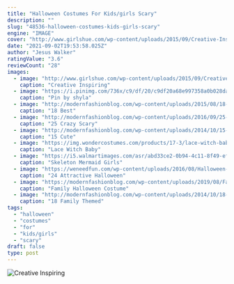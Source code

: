 ```yaml
---
title: "Halloween Costumes For Kids/girls Scary"
description: ""
slug: "48536-halloween-costumes-kids-girls-scary"
engine: "IMAGE"
cover: "http://www.girlshue.com/wp-content/uploads/2015/09/Creative-Inspiring-Cat-Halloween-Costume-Ideas-For-Girls-2015-3.jpg"
date: "2021-09-02T19:53:58.025Z"
author: "Jesus Walker"
ratingValue: "3.6"
reviewCount: "28"
images:
  - image: "http://www.girlshue.com/wp-content/uploads/2015/09/Creative-Inspiring-Cat-Halloween-Costume-Ideas-For-Girls-2015-3.jpg"
    caption: "Creative Inspiring"
  - image: "https://i.pinimg.com/736x/c9/df/20/c9df20a68e997358a0b028da489eb1c2--halloween--halloween-crafts.jpg"
    caption: "Pin by shyla"
  - image: "http://modernfashionblog.com/wp-content/uploads/2015/08/18-Best-Funny-Halloween-Costumes-For-Kids-2015-16.jpg"
    caption: "18 Best"
  - image: "http://modernfashionblog.com/wp-content/uploads/2016/09/25-Crazy-Scary-Cool-Halloween-Hairstyle-Ideas-For-Kids-Girls-2016-13.gif"
    caption: "25 Crazy Scary"
  - image: "http://modernfashionblog.com/wp-content/uploads/2014/10/15-Cute-Funny-Couples-Halloween-Costumes-Outfit-Ideas-2014-7.jpg"
    caption: "15 Cute"
  - image: "https://img.wondercostumes.com/products/17-3/lace-witch-baby-costume.jpg"
    caption: "Lace Witch Baby"
  - image: "https://i5.walmartimages.com/asr/abd33ce2-0b94-4c11-8f49-efb68b8c9d9c_1.8ac7df0a26797326635b9034c256b7c1.jpeg"
    caption: "Skeleton Mermaid Girls"
  - image: "https://weneedfun.com/wp-content/uploads/2016/08/Halloween-Costumes-For-Girls-20.jpg"
    caption: "24 Attractive Halloween"
  - image: "https://modernfashionblog.com/wp-content/uploads/2019/08/Family-Halloween-Costume-Ideas-2019-5.jpg"
    caption: "Family Halloween Costume"
  - image: "http://modernfashionblog.com/wp-content/uploads/2014/10/18-Family-Themed-Halloween-Outfits-Costume-Ideas-2014-10.jpg"
    caption: "18 Family Themed"
tags:
  - "halloween"
  - "costumes"
  - "for"
  - "kids/girls"
  - "scary"
draft: false
type: post
---
```



![Creative Inspiring](http://www.girlshue.com/wp-content/uploads/2015/09/Creative-Inspiring-Cat-Halloween-Costume-Ideas-For-Girls-2015-3.jpg "Creative Inspiring")


<!--inArticleAds-->

<!--galleryOne-->


<!--inArticleAds-->

<!--galleryTwo-->


<!--galleryThree-->

